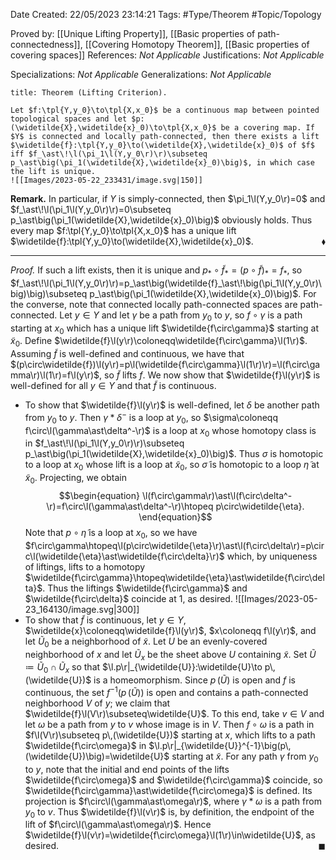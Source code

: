 <div class="topSpace"></div>

Date Created: 22/05/2023 23:14:21
Tags: #Type/Theorem #Topic/Topology

Proved by: [[Unique Lifting Property]], [[Basic properties of path-connectedness]], [[Covering Homotopy Theorem]], [[Basic properties of covering spaces]]
References: _Not Applicable_
Justifications: _Not Applicable_

Specializations: _Not Applicable_
Generalizations: _Not Applicable_

``` ad-Theorem
title: Theorem (Lifting Criterion).

Let $f:\tpl{Y,y_0}\to\tpl{X,x_0}$ be a continuous map between pointed topological spaces and let $p:(\widetilde{X},\widetilde{x}_0)\to\tpl{X,x_0}$ be a covering map. If $Y$ is connected and locally path-connected, then there exists a lift $\widetilde{f}:\tpl{Y,y_0}\to(\widetilde{X},\widetilde{x}_0)$ of $f$ iff $f_\ast\!\l(\pi_1\l(Y,y_0\r)\r)\subseteq p_\ast\big(\pi_1(\widetilde{X},\widetilde{x}_0)\big)$, in which case the lift is unique.
![[Images/2023-05-22_233431/image.svg|150]]

```

<b>Remark.</b> In particular, if $Y$ is simply-connected, then $\pi_1\l(Y,y_0\r)=0$ and $f_\ast\!\l(\pi_1\l(Y,y_0\r)\r)=0\subseteq p_\ast\big(\pi_1(\widetilde{X},\widetilde{x}_0)\big)$ obviously holds. Thus every map $f:\tpl{Y,y_0}\to\tpl{X,x_0}$ has a unique lift $\widetilde{f}:\tpl{Y,y_0}\to(\widetilde{X},\widetilde{x}_0)$.<span style="float:right;">$\blacklozenge$</span>

---

<i>Proof.</i> If such a lift exists, then it is unique and $p_\ast\circ\widetilde{f}_\ast=(p\circ\widetilde{f})_\ast=f_\ast$, so $f_\ast\!\l(\pi_1\l(Y,y_0\r)\r)=p_\ast\big(\widetilde{f}_\ast\!\big(\pi_1\l(Y,y_0\r)\big)\big)\subseteq p_\ast\big(\pi_1(\widetilde{X},\widetilde{x}_0)\big)$. For the converse, note that connected locally path-connected spaces are path-connected. Let $y\in Y$ and let $\gamma$ be a path from $y_0$ to $y$, so $f\circ\gamma$ is a path starting at $x_0$ which has a unique lift $\widetilde{f\circ\gamma}$ starting at $\widetilde{x}_0$. Define $\widetilde{f}\l(y\r)\coloneqq\widetilde{f\circ\gamma}\l(1\r)$. Assuming $\widetilde{f}$ is well-defined and continuous, we have that $(p\circ\widetilde{f})\l(y\r)=p\l(\widetilde{f\circ\gamma}\l(1\r)\r)=\l(f\circ\gamma\r)\l(1\r)=f\l(y\r)$, so $\widetilde{f}$ lifts $f$. We now show that $\widetilde{f}\l(y\r)$ is well-defined for all $y\in Y$ and that $\widetilde{f}$ is continuous.
* To show that $\widetilde{f}\l(y\r)$ is well-defined, let $\delta$ be another path from $y_0$ to $y$. Then $\gamma\ast\delta^-$ is a loop at $y_0$, so $\sigma\coloneqq f\circ\l(\gamma\ast\delta^-\r)$ is a loop at $x_0$ whose homotopy class is in $f_\ast\!\l(\pi_1\l(Y,y_0\r)\r)\subseteq p_\ast\big(\pi_1(\widetilde{X},\widetilde{x}_0)\big)$. Thus $\sigma$ is homotopic to a loop at $x_0$ whose lift is a loop at $\widetilde{x}_0$, so $\widetilde{\sigma}$ is homotopic to a loop $\widetilde{\eta}$ at $\widetilde{x}_0$. Projecting, we obtain
$$\begin{equation}
    \l(f\circ\gamma\r)\ast\l(f\circ\delta^-\r)=f\circ\l(\gamma\ast\delta^-\r)\htopeq p\circ\widetilde{\eta}.
\end{equation}$$
Note that $p\circ\widetilde{\eta}$ is a loop at $x_0$, so we have $f\circ\gamma\htopeq\l(p\circ\widetilde{\eta}\r)\ast\l(f\circ\delta\r)=p\circ\l(\widetilde{\eta}\ast\widetilde{f\circ\delta}\r)$ which, by uniqueness of liftings, lifts to a homotopy $\widetilde{f\circ\gamma}\htopeq\widetilde{\eta}\ast\widetilde{f\circ\delta}$. Thus the liftings $\widetilde{f\circ\gamma}$ and $\widetilde{f\circ\delta}$ coincide at $1$, as desired.
![[Images/2023-05-23_164130/image.svg|300]]
* To show that $\widetilde{f}$ is continuous, let $y\in Y$, $\widetilde{x}\coloneqq\widetilde{f}\l(y\r)$, $x\coloneqq f\l(y\r)$, and let $\widetilde{U}_0$ be a neighborhood of $\widetilde{x}$. Let $U$ be an evenly-covered neighborhood of $x$ and let $\widetilde{U}_x$ be the sheet above $U$ containing $\widetilde{x}$. Set $\widetilde{U}\coloneqq\widetilde{U}_0\cap\widetilde{U}_x$ so that $\l.p\r|_{\widetilde{U}}:\widetilde{U}\to p\,(\widetilde{U})$ is a homeomorphism. Since $p\,(\widetilde{U})$ is open and $f$ is continuous, the set $f^{-1}\big(p\,(\widetilde{U})\big)$ is open and contains a path-connected neighborhood $V$ of $y$; we claim that $\widetilde{f}\l(V\r)\subseteq\widetilde{U}$. To this end, take $v\in V$ and let $\omega$ be a path from $y$ to $v$ whose image is in $V$. Then $f\circ\omega$ is a path in $f\l(V\r)\subseteq p\,(\widetilde{U})$ starting at $x$, which lifts to a path $\widetilde{f\circ\omega}$ in $\l.p\r|_{\widetilde{U}}^{-1}\big(p\,(\widetilde{U})\big)=\widetilde{U}$ starting at $\widetilde{x}$. For any path $\gamma$ from $y_0$ to $y$, note that the initial and end points of the lifts $\widetilde{f\circ\omega}$ and $\widetilde{f\circ\gamma}$ coincide, so $\widetilde{f\circ\gamma}\ast\widetilde{f\circ\omega}$ is defined. Its projection is $f\circ\l(\gamma\ast\omega\r)$, where $\gamma\ast\omega$ is a path from $y_0$ to $v$. Thus $\widetilde{f}\l(v\r)$ is, by definition, the endpoint of the lift of $f\circ\l(\gamma\ast\omega\r)$. Hence $\widetilde{f}\l(v\r)=\widetilde{f\circ\omega}\l(1\r)\in\widetilde{U}$, as desired.<span style="float:right;">$\blacksquare$</span>
